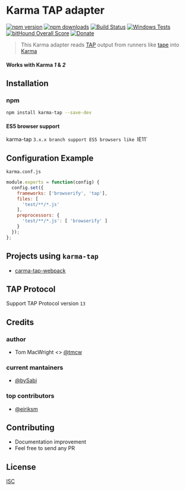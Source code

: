 # Karma TAP adapter

[![npm version](https://badge.fury.io/js/karma-tap.svg)](https://badge.fury.io/js/karma-tap)
[![npm downloads](https://img.shields.io/npm/dm/karma-tap.svg?style=flat-square)](https://www.npmjs.com/package/karma-tap)
[![Build Status](https://travis-ci.org/bySabi/karma-tap.svg?branch=master)](https://travis-ci.org/bySabi/karma-tap)
[![Windows Tests](https://img.shields.io/appveyor/ci/bySabi/karma-tap/master.svg?label=Windows%20Tests)](https://ci.appveyor.com/project/bySabi/karma-tap)
[![bitHound Overall Score](https://www.bithound.io/github/bySabi/karma-tap/badges/score.svg)](https://www.bithound.io/github/bySabi/karma-tap)
[![Donate](https://img.shields.io/badge/$-support-green.svg?style=flat-square)](https://paypal.me/bySabi/10)

> This Karma adapter reads [TAP](https://testanything.org/) output from runners like
[tape](https://github.com/substack/tape) into [Karma](https://karma-runner.github.io)

#### Works with Karma _1_ & _2_

## Installation

### npm
```bash
npm install karma-tap --save-dev
```

#### ES5 browser support
karma-tap `3.x.x branch support ES5 browsers like `IE11`

## Configuration Example
`karma.conf.js`
```js
module.exports = function(config) {
  config.set({
    frameworks: ['browserify', 'tap'],
    files: [
      'test/**/*.js'
    ],
    preprocessors: {
      'test/**/*.js': [ 'browserify' ]
    }
  });
};
```

## Projects using `karma-tap`
* [carma-tap-webpack](https://github.com/bySabi/carma-tap-webpack)

## TAP Protocol
Support TAP Protocol version `13`

## Credits

### author
* Tom MacWright <> [@tmcw](https://github.com/tmcw)

### current mantainers
* [@bySabi](https://github.com/bySabi)

### top contributors
* [@eiriksm](https://github.com/eiriksm)

## Contributing

* Documentation improvement
* Feel free to send any PR

## License

[ISC][isc-license]

[isc-license]:./LICENSE
